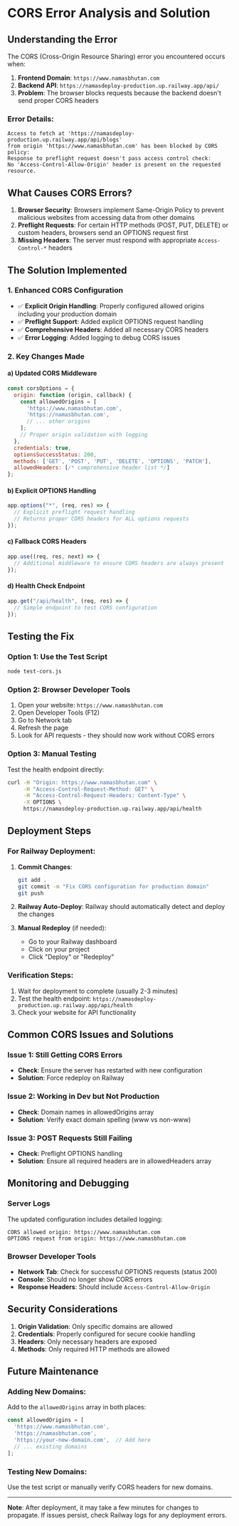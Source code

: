 # CORS Error Analysis and Solution

## Understanding the Error

The CORS (Cross-Origin Resource Sharing) error you encountered occurs when:

1. **Frontend Domain**: `https://www.namasbhutan.com`
2. **Backend API**: `https://namasdeploy-production.up.railway.app/api/`
3. **Problem**: The browser blocks requests because the backend doesn't send proper CORS headers

### Error Details:
```
Access to fetch at 'https://namasdeploy-production.up.railway.app/api/blogs' 
from origin 'https://www.namasbhutan.com' has been blocked by CORS policy: 
Response to preflight request doesn't pass access control check: 
No 'Access-Control-Allow-Origin' header is present on the requested resource.
```

## What Causes CORS Errors?

1. **Browser Security**: Browsers implement Same-Origin Policy to prevent malicious websites from accessing data from other domains
2. **Preflight Requests**: For certain HTTP methods (POST, PUT, DELETE) or custom headers, browsers send an OPTIONS request first
3. **Missing Headers**: The server must respond with appropriate `Access-Control-*` headers

## The Solution Implemented

### 1. Enhanced CORS Configuration
- ✅ **Explicit Origin Handling**: Properly configured allowed origins including your production domain
- ✅ **Preflight Support**: Added explicit OPTIONS request handling
- ✅ **Comprehensive Headers**: Added all necessary CORS headers
- ✅ **Error Logging**: Added logging to debug CORS issues

### 2. Key Changes Made

#### a) Updated CORS Middleware
```javascript
const corsOptions = {
  origin: function (origin, callback) {
    const allowedOrigins = [
      'https://www.namasbhutan.com',
      'https://namasbhutan.com',
      // ... other origins
    ];
    // Proper origin validation with logging
  },
  credentials: true,
  optionsSuccessStatus: 200,
  methods: ['GET', 'POST', 'PUT', 'DELETE', 'OPTIONS', 'PATCH'],
  allowedHeaders: [/* comprehensive header list */]
};
```

#### b) Explicit OPTIONS Handling
```javascript
app.options("*", (req, res) => {
  // Explicit preflight request handling
  // Returns proper CORS headers for ALL options requests
});
```

#### c) Fallback CORS Headers
```javascript
app.use((req, res, next) => {
  // Additional middleware to ensure CORS headers are always present
});
```

#### d) Health Check Endpoint
```javascript
app.get("/api/health", (req, res) => {
  // Simple endpoint to test CORS configuration
});
```

## Testing the Fix

### Option 1: Use the Test Script
```bash
node test-cors.js
```

### Option 2: Browser Developer Tools
1. Open your website: `https://www.namasbhutan.com`
2. Open Developer Tools (F12)
3. Go to Network tab
4. Refresh the page
5. Look for API requests - they should now work without CORS errors

### Option 3: Manual Testing
Test the health endpoint directly:
```bash
curl -H "Origin: https://www.namasbhutan.com" \
     -H "Access-Control-Request-Method: GET" \
     -H "Access-Control-Request-Headers: Content-Type" \
     -X OPTIONS \
     https://namasdeploy-production.up.railway.app/api/health
```

## Deployment Steps

### For Railway Deployment:
1. **Commit Changes**: 
   ```bash
   git add .
   git commit -m "Fix CORS configuration for production domain"
   git push
   ```

2. **Railway Auto-Deploy**: Railway should automatically detect and deploy the changes

3. **Manual Redeploy** (if needed):
   - Go to your Railway dashboard
   - Click on your project
   - Click "Deploy" or "Redeploy"

### Verification Steps:
1. Wait for deployment to complete (usually 2-3 minutes)
2. Test the health endpoint: `https://namasdeploy-production.up.railway.app/api/health`
3. Check your website for API functionality

## Common CORS Issues and Solutions

### Issue 1: Still Getting CORS Errors
- **Check**: Ensure the server has restarted with new configuration
- **Solution**: Force redeploy on Railway

### Issue 2: Working in Dev but Not Production
- **Check**: Domain names in allowedOrigins array
- **Solution**: Verify exact domain spelling (www vs non-www)

### Issue 3: POST Requests Still Failing
- **Check**: Preflight OPTIONS handling
- **Solution**: Ensure all required headers are in allowedHeaders array

## Monitoring and Debugging

### Server Logs
The updated configuration includes detailed logging:
```
CORS allowed origin: https://www.namasbhutan.com
OPTIONS request from origin: https://www.namasbhutan.com
```

### Browser Developer Tools
- **Network Tab**: Check for successful OPTIONS requests (status 200)
- **Console**: Should no longer show CORS errors
- **Response Headers**: Should include `Access-Control-Allow-Origin`

## Security Considerations

1. **Origin Validation**: Only specific domains are allowed
2. **Credentials**: Properly configured for secure cookie handling
3. **Headers**: Only necessary headers are exposed
4. **Methods**: Only required HTTP methods are allowed

## Future Maintenance

### Adding New Domains:
Add to the `allowedOrigins` array in both places:
```javascript
const allowedOrigins = [
  'https://www.namasbhutan.com',
  'https://namasbhutan.com',
  'https://your-new-domain.com',  // Add here
  // ... existing domains
];
```

### Testing New Domains:
Use the test script or manually verify CORS headers for new domains.

---

**Note**: After deployment, it may take a few minutes for changes to propagate. If issues persist, check Railway logs for any deployment errors.